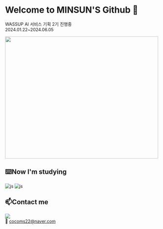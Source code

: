 Welcome to MINSUN'S Github 🙌
===

WASSUP AI 서비스 기획 2기 진행중   
2024.01.22~2024.06.05

<img src="https://github.com/joyulmoo/wassup2/assets/153917684/81ea7378-6dc1-403c-8e16-5ad4ebb8d43b" width="500" height="400"/>  


⌨️Now I'm studying
-------------
 ![js](https://img.shields.io/badge/MySQL-005C84?style=for-the-badge&logo=mysql&logoColor=white) ![js](https://img.shields.io/badge/Python-3776AB?style=for-the-badge&logo=python&logoColor=white)
 

📫Contact me
---------
<a href="https://www.linkedin.com/in/minsun-jo-9b55962b1/"><img src="https://img.shields.io/badge/LinkedIn-0077B5?style=for-the-badge&logo=linkedin&logoColor=white/"></a>   
:e-mail: <cocoms22@naver.com>

